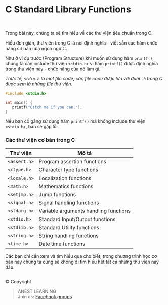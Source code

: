 # C Standard Library Functions

<br />

Trong bài này, chúng ta sẽ tìm hiểu về các thư viện tiêu chuẩn trong C.

Hiểu đơn giản, thư viên trong C là nơi định nghĩa - viết sẵn các hàm chức năng cơ bản của ngôn ngữ C. 

Như ở ví dụ trước (Program Structure) khi muốn sử dụng hàm `printf()`, chúng ta cần include thư viện `<stdio.h>` vì hàm `printf()` được định nghĩa trong thư viện này - chức năng của nó làm gì.

_Thực tế, `stdio.h` là một file code, các file code được lưu với đuôi `.h` trong C được xem là những file thư viện._

```c
#include <stdio.h>

int main() {
   printf("Catch me if you can."); 
}
```

Nếu bạn cố gắng sử dụng hàm `printf()` mà không include thư viện `<stdio.h>`, bạn sẽ gặp lỗi.


### Các thư viện cơ bản trong C

| Thư viện     | Mô tả                       |
| ------------ | --------------------------- |
| `<assert.h>` | Program assertion functions |
| `<ctype.h>`  |	Character type functions |
| `<locale.h>` |	Localization functions |
| `<math.h>`   |	Mathematics functions |
| `<setjmp.h>` |	Jump functions |
| `<signal.h>` |	Signal handling functions |
| `<stdarg.h>` |	Variable arguments handling functions |
| `<stdio.h>`  |	Standard Input/Output functions |
| `<stdlib.h>` |	Standard Utility functions |
| `<string.h>` |	String handling functions |
| `<time.h>`   |	Date time functions |

Các bạn chỉ cần xem và tìm hiểu qua cho biết, trong chương trình học cơ bản này chúng ta cũng sẽ không đi tìm hiểu hết tất cả những thư viện này đâu.


##  

© Copyright
> ANEST LEARNING  
> Join us: [Facebook groups](https://www.facebook.com/groups/anest.learning/)
